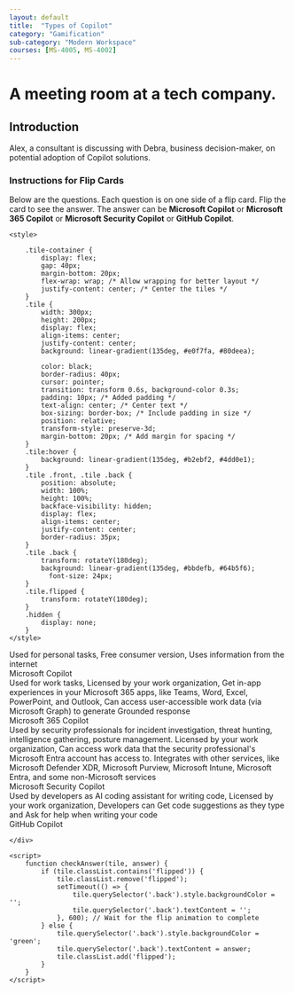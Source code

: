 ```yaml
---
layout: default
title:  "Types of Copilot"
category: "Gamification"
sub-category: "Modern Workspace"
courses: [MS-4005, MS-4002]
---
```

# A meeting room at a tech company.

## Introduction

Alex, a consultant is discussing with Debra, business decision-maker, on potential adoption of Copilot solutions.

### Instructions for Flip Cards
Below are the questions. Each question is on one side of a flip card. Flip the card to see the answer. The answer can be **Microsoft Copilot** or **Microsoft 365 Copilot** or **Microsoft Security Copilot** or **GitHub Copilot**.


<html lang="en">
<head>
    <meta charset="UTF-8">
    <meta name="viewport" content="width=device-width, initial-scale=1.0">
    
    <style>    
 
        .tile-container {
            display: flex;
            gap: 40px;
            margin-bottom: 20px;
            flex-wrap: wrap; /* Allow wrapping for better layout */
            justify-content: center; /* Center the tiles */
        }
        .tile {
            width: 300px;
            height: 200px;
            display: flex;
            align-items: center;
            justify-content: center;
            background: linear-gradient(135deg, #e0f7fa, #80deea);
            
            color: black;
            border-radius: 40px;
            cursor: pointer;
            transition: transform 0.6s, background-color 0.3s;
            padding: 10px; /* Added padding */
            text-align: center; /* Center text */
            box-sizing: border-box; /* Include padding in size */
            position: relative;
            transform-style: preserve-3d;
            margin-bottom: 20px; /* Add margin for spacing */
        }
        .tile:hover {
            background: linear-gradient(135deg, #b2ebf2, #4dd0e1);
        }
        .tile .front, .tile .back {
            position: absolute;
            width: 100%;
            height: 100%;
            backface-visibility: hidden;
            display: flex;
            align-items: center;
            justify-content: center;
            border-radius: 35px;
        }
        .tile .back {
            transform: rotateY(180deg);
            background: linear-gradient(135deg, #bbdefb, #64b5f6); 
              font-size: 24px;
        }
        .tile.flipped {
            transform: rotateY(180deg);
        }
        .hidden {
            display: none;
        }
    </style>
</head>
<body>
    <div class="question"></div>
    <div class="tile-container">
        <div class="tile" onclick="checkAnswer(this, 'Microsoft Copilot')">
            <div class="front">Used for personal tasks, Free consumer version, Uses information from the internet</div>
            <div class="back">Microsoft Copilot</div>
        </div>
        <div class="tile" onclick="checkAnswer(this, 'Microsoft 365 Copilot')">
            <div class="front">Used for work tasks, Licensed by your work organization, Get in-app experiences in your Microsoft 365 apps, like Teams, Word, Excel, PowerPoint, and Outlook, Can access user-accessible work data (via Microsoft Graph) to generate Grounded response</div>
            <div class="back">Microsoft 365 Copilot</div>
        </div>
        <div class="tile" onclick="checkAnswer(this, 'Microsoft Security Copilot')">
            <div class="front">Used by security professionals for incident investigation, threat hunting, intelligence gathering, posture management.
Licensed by your work organization,
Can access work data that the security professional's Microsoft Entra account has access to.
Integrates with other services, like Microsoft Defender XDR, Microsoft Purview, Microsoft Intune, Microsoft Entra, and some non-Microsoft services</div>
            <div class="back">Microsoft Security Copilot</div>
        </div>
        <div class="tile" onclick="checkAnswer(this, 'GitHub Copilot')">
            <div class="front">Used by developers as AI coding assistant for writing code,
Licensed by your work organization,
Developers can Get code suggestions as they type and Ask for help when writing your code</div>
            <div class="back">GitHub Copilot</div>
        </div>      


        
    </div>

    <script>
        function checkAnswer(tile, answer) {
            if (tile.classList.contains('flipped')) {
                tile.classList.remove('flipped');
                setTimeout(() => {
                    tile.querySelector('.back').style.backgroundColor = '';
                    tile.querySelector('.back').textContent = '';
                }, 600); // Wait for the flip animation to complete
            } else {
                tile.querySelector('.back').style.backgroundColor = 'green';
                tile.querySelector('.back').textContent = answer;
                tile.classList.add('flipped');
            }
        }
    </script>
</body>
</html>
